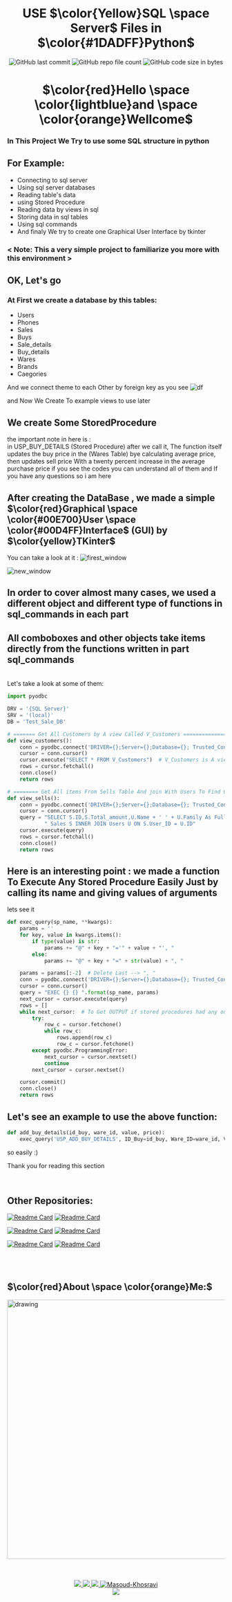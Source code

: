 <div align="center">

# USE $\color{Yellow}SQL \space Server$ Files in $\color{#1DADFF}Python$ 

![GitHub last commit](https://img.shields.io/github/last-commit/Masoud-Khosravi/SQL-Python)
![GitHub repo file count](https://img.shields.io/github/directory-file-count/Masoud-Khosravi/SQL-Python)
![GitHub code size in bytes](https://img.shields.io/github/languages/code-size/Masoud-Khosravi/SQL-Python)  


# $\color{red}Hello \space \color{lightblue}and \space \color{orange}Wellcome$

</div>

### In This Project We Try to use some SQL structure in python
## For Example:
+ Connecting to sql server
+ Using sql server databases
+ Reading table's data
+ using Stored Procedure
+ Reading data by views in sql
+ Storing data in sql tables
+ Using sql commands
+ And finaly We try to create one Graphical User Interface by tkinter
###  <  Note: This a very simple project to familiarize you more with this environment >
## OK, Let's go

### At First we create a database by this tables:
+ Users
+ Phones
+ Sales
+ Buys
+ Sale_details
+ Buy_details
+ Wares
+ Brands
+ Caegories

And we connect theme to each Other by foreign key as you see
![df](img/DB.png)
<br/>

and Now We Create To example views to use later
## We create Some StoredProcedure
the important note in here is :<br/>
in USP_BUY_DETAILS (Stored Procedure) after we call it, The function itself updates the buy price in the (Wares Table) bye calculating average price, then updates sell price With a twenty percent increase in the average purchase price
if you see the codes you can understand all of them and If you have any questions so i am here

## After creating the DataBase , we made a simple $\color{red}Graphical \space \color{#00E700}User \space \color{#00D4FF}Interface$ (GUI) by $\color{yellow}TKinter$
You can take a look at it :
![firest_window](img/Firest_page.png)
<br/>

![new_window](img/new_win.png)

## In order to cover almost many cases, we used a different object and different type of functions in sql_commands in each part
## All comboboxes and other objects take items directly from the functions written in part sql_commands
<br/>
Let's take a look at some of them:

```python
import pyodbc

DRV = '{SQL Server}'
SRV = '(local)'
DB = 'Test_Sale_DB'

# ======= Get All Customers by A view Called V_Customers =======================
def view_customers():
    conn = pyodbc.connect('DRIVER={};Server={};Database={}; Trusted_Connection=yes;'.format(DRV, SRV, DB))
    cursor = conn.cursor()
    cursor.execute("SELECT * FROM V_Customers")  # V_Customers is A view
    rows = cursor.fetchall()
    conn.close()
    return rows
```

```python
# ======== Get All items From Sells Table And join With Users To Find Out Customers Name ============
def view_sells():
    conn = pyodbc.connect('DRIVER={};Server={};Database={}; Trusted_Connection=yes;'.format(DRV, SRV, DB))
    cursor = conn.cursor()
    query = "SELECT S.ID,S.Total_amount,U.Name + ' ' + U.Family As FullName ,S.Date FROM" \
            " Sales S INNER JOIN Users U ON S.User_ID = U.ID"
    cursor.execute(query)
    rows = cursor.fetchall()
    conn.close()
    return rows
```

## Here is an interesting point : we made a function To Execute Any Stored Procedure Easily Just by calling its name and giving values of arguments
lets see it
```python
def exec_query(sp_name, **kwargs):
    params = ''
    for key, value in kwargs.items():
        if type(value) is str:
            params += "@" + key + "='" + value + "', "
        else:
            params += "@" + key + "=" + str(value) + ", "

    params = params[:-2]  # Delete Last --> ", "
    conn = pyodbc.connect('DRIVER={};Server={};Database={}; Trusted_Connection=yes;'.format(DRV, SRV, DB))
    cursor = conn.cursor()
    query = "EXEC {} {} ".format(sp_name, params)
    next_cursor = cursor.execute(query)
    rows = []
    while next_cursor:  # To Get OUTPUT if stored procedures had any output
        try:
            row_c = cursor.fetchone()
            while row_c:
                rows.append(row_c)
                row_c = cursor.fetchone()
        except pyodbc.ProgrammingError:
            next_cursor = cursor.nextset()
            continue
        next_cursor = cursor.nextset()

    cursor.commit()
    conn.close()
    return rows
```

## Let's see an example to use the above function:
```python
def add_buy_details(id_buy, ware_id, value, price):
    exec_query('USP_ADD_BUY_DETAILS', ID_Buy=id_buy, Ware_ID=ware_id, Value=value, Price=price)
```

so easily :)

Thank you for reading this section<br/>


<br/>

## Other Repositories:
[![Readme Card](https://github-readme-stats-git-masterrstaa-rickstaa.vercel.app/api/pin/?username=masoud-khosravi&repo=SQL-Python)](https://github.com/Masoud-Khosravi/SQL-Python)
[![Readme Card](https://github-readme-stats-git-masterrstaa-rickstaa.vercel.app/api/pin/?username=masoud-khosravi&repo=Tensorflow-Covid-19)](https://github.com/Masoud-Khosravi/Tensorflow-Covid-19)

[![Readme Card](https://github-readme-stats-git-masterrstaa-rickstaa.vercel.app/api/pin/?username=masoud-khosravi&repo=Machine-Learning)](https://github.com/Masoud-Khosravi/Machine-Learning)
[![Readme Card](https://github-readme-stats-git-masterrstaa-rickstaa.vercel.app/api/pin/?username=masoud-khosravi&repo=Stock-Markets)](https://github.com/Masoud-Khosravi/Stock-Markets)

[![Readme Card](https://github-readme-stats-git-masterrstaa-rickstaa.vercel.app/api/pin/?username=masoud-khosravi&repo=Sqlite)](https://github.com/Masoud-Khosravi/Sqlite)
[![Readme Card](https://github-readme-stats-git-masterrstaa-rickstaa.vercel.app/api/pin/?username=masoud-khosravi&repo=Docker)](https://github.com/Masoud-Khosravi/Docker)

<br/>
<br/>
<div align="left">

## $\color{red}About \space \color{orange}Me:$
<a href="https://github.com/Masoud-Khosravi">
  <img src="https://user-images.githubusercontent.com/121137036/210107231-0ae2f150-bb07-4e53-a2e2-a006b9b799e4.gif" alt="drawing" style="width:600px;"/>
</a>
<br/>
<br/>

</div>
<p align="center">
  <br/>
  <a href="https://www.linkedin.com/in/masoudkhosravi/">
      <img src="https://img.shields.io/badge/-Linkedin-blue?style=flat-square&logo=linkedin">
  </a>
  <a href="mailto:masoudkh.new@gmail.com">
      <img src="https://img.shields.io/badge/-Email-red?style=flat-square&logo=gmail&logoColor=white">
  </a>
    <a href="https://hub.docker.com/r/masoudnew/sqlite">
      <img src="https://img.shields.io/badge/-Docker-blue?style=flat-square&logo=Docker&logoColor=white"> 
  <a href="https://github.com/Masoud-Khosravi">
     <img src="https://komarev.com/ghpvc/?username=masoud-khosravi&label=Visitors&color=0e75b6&style=flat" alt="Masoud-Khosravi" />
  </a>
  <br/>
  <a href="https://github.com/Masoud-Khosravi">
      <img src="https://github-stats-alpha.vercel.app/api?username=masoud-khosravi&cc=22272e&tc=37BCF6&ic=fff&bc=0000" /> 
  <!---  
      <img src="https://github-readme-stats.vercel.app/api?username=masoud-khosravi&show_icons=true&hide=issues,contribs&theme=react&hide_border=true" />
  -->
    
  </a>
  
</p>

